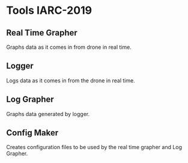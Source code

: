 # Tools IARC-2019
## Real Time Grapher
Graphs data as it comes in from drone in real time.

## Logger
Logs data as it comes in from the drone in real time.

## Log Grapher
Graphs data generated by logger.

## Config Maker
Creates configuration files to be used by the real time grapher and 
Log Grapher.
